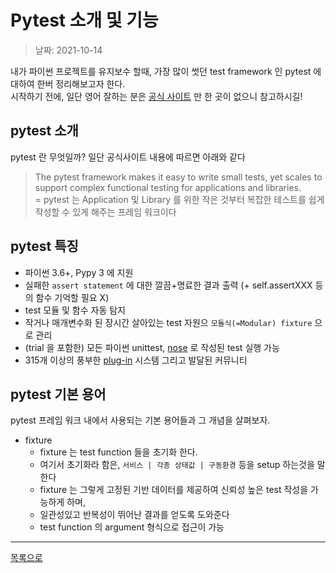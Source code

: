 # Pytest 소개 및 기능

> 날짜: 2021-10-14

내가 파이썬 프로젝트를 유지보수 할때, 가장 많이 썻던 test framework 인 pytest 에 대하여 한버 정리해보고자 한다.<br/>
시작하기 전에, 일단 영어 잘하는 분은 [공식 사이트](https://docs.pytest.org/) 만 한 곳이 없으니 참고하시길!

## pytest 소개

pytest 란 무엇일까? 일단 공식사이트 내용에 따르면 아래와 같다
> The pytest framework makes it easy to write small tests, yet scales to support complex functional testing for applications and libraries.<br/>
> = pytest 는 Application 및 Library 를 위한 작은 것부터 복잡한 테스트를 쉽게 작성할 수 있게 해주는 프레임 워크이다

## pytest 특징

- 파이썬 3.6+, Pypy 3 에 지원
- 실패한 `assert statement` 에 대한 깔끔+명료한 결과 출력 (+ self.assertXXX 등의 함수 기억할 필요 X)
- test 모듈 및 함수 자동 탐지
- 작거나 매개변수화 된 장시간 살아있는 test 자원으 `모듈식(=Modular) fixture` 으로 관리
- (trial 을 포함한) 모든 파이썬 unittest, [nose](https://nose.readthedocs.io/en/latest/) 로 작성된 test 실행 가능
- 315개 이상의 풍부한 [plug-in](https://docs.pytest.org/en/latest/reference/plugin_list.html) 시스템 그리고 발달된 커뮤니티

## pytest 기본 용어

pytest 프레임 워크 내에서 사용되는 기본 용어들과 그 개념을 살펴보자.

- fixture
  - fixture 는 test function 들을 초기화 한다.
  - 여기서 초기화라 함은, `서비스 | 각종 상태값 | 구동환경` 등을 setup 하는것을 말한다
  - fixture 는 그렇게 고정된 기반 데이터를 제공하여 신뢰성 높은 test 작성을 가능하게 하며,
  - 일관성있고 반복성이 뛰어난 결과를 얻도록 도와준다
  - test function 의 argument 형식으로 접근이 가능


---

[목록으로](https://shiwoo-park.github.io/blog/kor)
